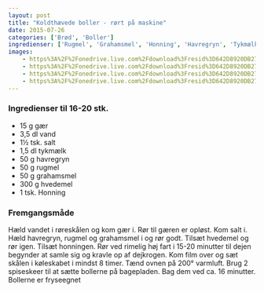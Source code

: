 ```yaml
---
layout: post
title: "Koldthævede boller - rørt på maskine"
date: 2015-07-26
categories: ['Brød', 'Boller']
ingredienser: ['Rugmel', 'Grahamsmel', 'Honning', 'Havregryn', 'Tykmælk']
images:
    - https%3A%2F%2Fonedrive.live.com%2Fdownload%3Fresid%3D642D8920DB2784EE!163877
    - https%3A%2F%2Fonedrive.live.com%2Fdownload%3Fresid%3D642D8920DB2784EE!163875
    - https%3A%2F%2Fonedrive.live.com%2Fdownload%3Fresid%3D642D8920DB2784EE!163871
    - https%3A%2F%2Fonedrive.live.com%2Fdownload%3Fresid%3D642D8920DB2784EE!163876
---
```


### Ingredienser til 16-20 stk.
-   15 g gær
-   3,5 dl vand
-   1½ tsk. salt
-   1,5 dl tykmælk
-   50 g havregryn
-   50 g rugmel
-   50 g grahamsmel
-   300 g hvedemel
-   1 tsk. Honning

### Fremgangsmåde
Hæld vandet i røreskålen og kom gær i. Rør til gæren er opløst. Kom salt i. Hæld havregryn, rugmel og grahamsmel i og rør godt. Tilsæt hvedemel og rør igen. Tilsæt honningen.
Rør ved rimelig høj fart i 15-20 minutter til dejen begynder at samle sig og kravle op af dejkrogen. Kom film over og sæt skålen i køleskabet i mindst 8 timer.
Tænd ovnen på 200&deg; varmluft. Brug 2 spiseskeer til at sætte bollerne på bagepladen. Bag dem ved ca. 16 minutter.
Bollerne er fryseegnet
